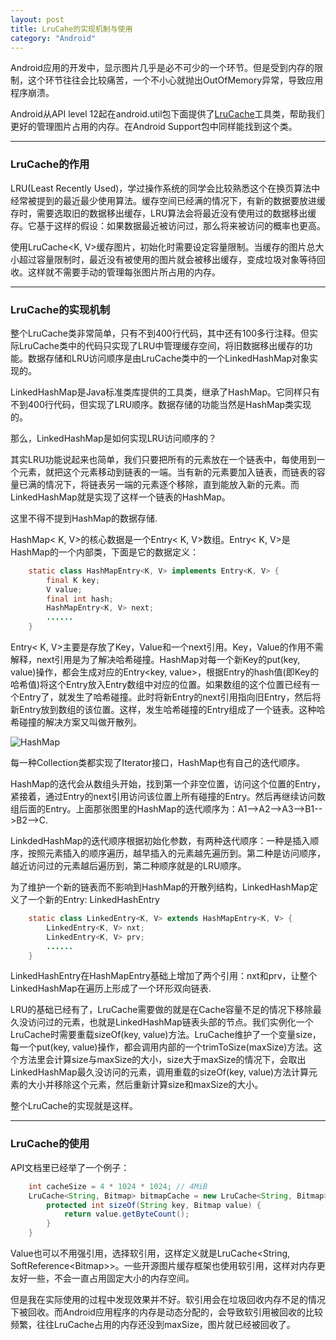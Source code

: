 ```yaml
---
layout: post
title: LruCahe的实现机制与使用
category: "Android"
---
```

Android应用的开发中，显示图片几乎是必不可少的一个环节。但是受到内存的限制，这个环节往往会比较痛苦，一个不小心就抛出OutOfMemory异常，导致应用程序崩溃。

Android从API level 12起在android.util包下面提供了[LruCache](http://developer.android.com/reference/android/util/LruCache.html)工具类，帮助我们更好的管理图片占用的内存。在Android Support包中同样能找到这个类。

------

### LruCache的作用
LRU(Least Recently Used)，学过操作系统的同学会比较熟悉这个在换页算法中经常被提到的最近最少使用算法。缓存空间已经满的情况下，有新的数据要放进缓存时，需要选取旧的数据移出缓存，LRU算法会将最近没有使用过的数据移出缓存。它基于这样的假设：如果数据最近被访问过，那么将来被访问的概率也更高。

使用LruCache&lt;K, V>缓存图片，初始化时需要设定容量限制。当缓存的图片总大小超过容量限制时，最近没有被使用的图片就会被移出缓存，变成垃圾对象等待回收。这样就不需要手动的管理每张图片所占用的内存。

------

### LruCache的实现机制
整个LruCache类非常简单，只有不到400行代码，其中还有100多行注释。但实际LruCache类中的代码只实现了LRU中管理缓存空间，将旧数据移出缓存的功能。数据存储和LRU访问顺序是由LruCache类中的一个LinkedHashMap对象实现的。

LinkedHashMap是Java标准类库提供的工具类，继承了HashMap。它同样只有不到400行代码，但实现了LRU顺序。数据存储的功能当然是HashMap类实现的。

那么，LinkedHashMap是如何实现LRU访问顺序的？

其实LRU功能说起来也简单，我们只要把所有的元素放在一个链表中，每使用到一个元素，就把这个元素移动到链表的一端。当有新的元素要加入链表，而链表的容量已满的情况下，将链表另一端的元素逐个移除，直到能放入新的元素。而LinkedHashMap就是实现了这样一个链表的HashMap。

这里不得不提到HashMap的数据存储.

HashMap< K, V>的核心数据是一个Entry< K, V>数组。Entry< K, V>是HashMap的一个内部类，下面是它的数据定义：

```java
    static class HashMapEntry<K, V> implements Entry<K, V> {
        final K key;
        V value;
        final int hash;
        HashMapEntry<K, V> next;
		......
	}
```

Entry< K, V>主要是存放了Key，Value和一个next引用。Key，Value的作用不需解释，next引用是为了解决哈希碰撞。HashMap对每一个新Key的put(key, value)操作，都会生成对应的Entry<key, value>，根据Entry的hash值(即Key的哈希值)将这个Entry放入Entry数组中对应的位置。如果数组的这个位置已经有一个Entry了，就发生了哈希碰撞。此时将新Entry的next引用指向旧Entry，然后将新Entry放到数组的该位置。这样，发生哈希碰撞的Entry组成了一个链表。这种哈希碰撞的解决方案又叫做开散列。

![HashMap](http://7vzocb.com1.z0.glb.clouddn.com/image/blog/HashMap_structure.png)

每一种Collection类都实现了Iterator接口，HashMap也有自己的迭代顺序。

HashMap的迭代会从数组头开始，找到第一个非空位置，访问这个位置的Entry，紧接着，通过Entry的next引用访问该位置上所有碰撞的Entry。然后再继续访问数组后面的Entry。上面那张图里的HashMap的迭代顺序为：A1-->A2-->A3-->B1-->B2-->C.

LinkdedHashMap的迭代顺序根据初始化参数，有两种迭代顺序：一种是插入顺序，按照元素插入的顺序遍历，越早插入的元素越先遍历到。第二种是访问顺序，越近访问过的元素越后遍历到，第二种顺序就是的LRU顺序。

为了维护一个新的链表而不影响到HashMap的开散列结构，LinkedHashMap定义了一个新的Entry: LinkedHashEntry

```java
    static class LinkedEntry<K, V> extends HashMapEntry<K, V> {
        LinkedEntry<K, V> nxt;
        LinkedEntry<K, V> prv;
		......
	}
```

LinkedHashEntry在HashMapEntry基础上增加了两个引用：nxt和prv，让整个LinkedHashMap在遍历上形成了一个环形双向链表.

LRU的基础已经有了，LruCache需要做的就是在Cache容量不足的情况下移除最久没访问过的元素，也就是LinkedHashMap链表头部的节点。我们实例化一个LruCache时需要重载sizeOf(key, value)方法。LruCache维护了一个变量size，每一个put(key, value)操作，都会调用内部的一个trimToSize(maxSize)方法。这个方法里会计算size与maxSize的大小，size大于maxSize的情况下，会取出LinkedHashMap最久没访问的元素，调用重载的sizeOf(key, value)方法计算元素的大小并移除这个元素，然后重新计算size和maxSize的大小。

整个LruCache的实现就是这样。

------

### LruCache的使用
API文档里已经举了一个例子：

```java
    int cacheSize = 4 * 1024 * 1024; // 4MiB
    LruCache<String, Bitmap> bitmapCache = new LruCache<String, Bitmap>(cacheSize) {
        protected int sizeOf(String key, Bitmap value) {
            return value.getByteCount();
        }
    }
```

Value也可以不用强引用，选择软引用，这样定义就是LruCache&lt;String, SoftReference&lt;Bitmap>>。一些开源图片缓存框架也使用软引用，这样对内存更友好一些，不会一直占用固定大小的内存空间。

但是我在实际使用的过程中发现效果并不好。软引用会在垃圾回收内存不足的情况下被回收。而Android应用程序的内存是动态分配的，会导致软引用被回收的比较频繁，往往LruCache占用的内存还没到maxSize，图片就已经被回收了。
